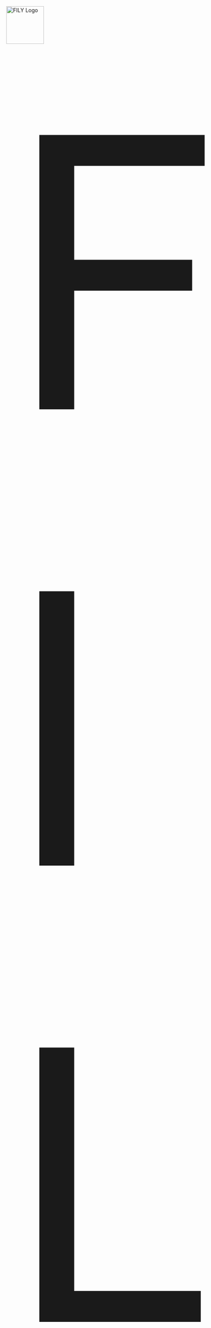 <div align="left">
  <img src="https://github.com/user-attachments/assets/da0b5fda-3b44-4bae-b71e-4b2e55220559" alt="FILY Logo" width="100" style="vertical-align: middle; margin-right: 10px;" />
  <span style="font-size: 1000px; vertical-align: middle;">FILY</span>
</div>
